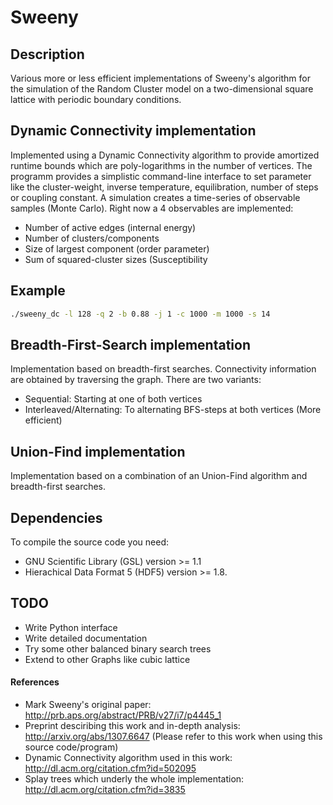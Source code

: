 # Sweeny
## Description
Various more or less efficient implementations of Sweeny's algorithm for the simulation of the Random Cluster model
on a two-dimensional square lattice with periodic boundary conditions. 
## Dynamic Connectivity implementation
Implemented using a Dynamic Connectivity algorithm to provide amortized runtime bounds
which are poly-logarithms in the number of vertices. 
The programm provides a simplistic command-line interface to set parameter like the cluster-weight,
inverse temperature, equilibration, number of steps or coupling constant. 
A simulation creates a time-series of observable samples (Monte Carlo). Right now 
a 4 observables are implemented:

* Number of active edges (internal energy)
* Number of clusters/components
* Size of largest component (order parameter)
* Sum of squared-cluster sizes (Susceptibility

## Example
```bash
./sweeny_dc -l 128 -q 2 -b 0.88 -j 1 -c 1000 -m 1000 -s 14
```
## Breadth-First-Search implementation
Implementation based on breadth-first searches. Connectivity information are obtained
by traversing the graph. There are two variants: 

* Sequential: Starting at one of both vertices
* Interleaved/Alternating: To alternating BFS-steps at both vertices (More efficient)

## Union-Find implementation
Implementation based on a combination of an Union-Find algorithm and breadth-first searches.
## Dependencies
To compile the source code you need:

* GNU Scientific Library (GSL) version >= 1.1
* Hierachical Data Format 5 (HDF5) version >= 1.8.

## TODO

* Write Python interface
* Write detailed documentation
* Try some other balanced binary search trees
* Extend to other Graphs like cubic lattice

#### References
* Mark Sweeny's original paper: http://prb.aps.org/abstract/PRB/v27/i7/p4445_1
* Preprint desciribing this work and in-depth analysis: http://arxiv.org/abs/1307.6647 (Please refer to this work when using this source code/program)
* Dynamic Connectivity algorithm used in this work: http://dl.acm.org/citation.cfm?id=502095
* Splay trees which underly the whole implementation: http://dl.acm.org/citation.cfm?id=3835 
